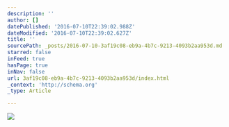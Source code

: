 ```yaml
---
description: ''
author: []
datePublished: '2016-07-10T22:39:02.988Z'
dateModified: '2016-07-10T22:39:02.627Z'
title: ''
sourcePath: _posts/2016-07-10-3af19c08-eb9a-4b7c-9213-4093b2aa953d.md
starred: false
inFeed: true
hasPage: true
inNav: false
url: 3af19c08-eb9a-4b7c-9213-4093b2aa953d/index.html
_context: 'http://schema.org'
_type: Article

---
```

![](https://the-grid-user-content.s3-us-west-2.amazonaws.com/33213db1-47ca-4ef6-b915-94132c0bf5d1.jpg)